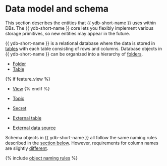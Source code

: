 # Data model and schema

This section describes the entities that {{ ydb-short-name }} uses within DBs. The {{ ydb-short-name }} core lets you flexibly implement various storage primitives, so new entities may appear in the future.

{{ ydb-short-name }} is a relational database where the data is stored in [tables](table.md) with each table consisting of rows and columns. Database objects in {{ ydb-short-name }} can be organized into a hierarchy of [folders](dir.md).

* [Folder](dir.md)
* [Table](table.md)

{% if feature_view %}
* [View](view.md)
{% endif %}

* [Topic](../topic.md)
* [Secret](secrets.md)
* [External table](external_table.md)
* [External data source](external_data_source.md)

Schema objects in {{ ydb-short-name }} all follow the same naming rules described in the [section below](#object-naming-rules). However, requirements for column names are slightly [different](#column-naming-rules).

{% include [object naming rules](./_includes/table-name-rules.md) %}

